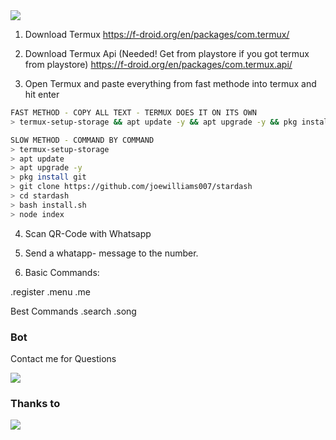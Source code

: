 <img align="center" height="auto" src="https://github.com/joewilliams007/StarDash/blob/main/media/shiba.jpg"/>


1. Download Termux
https://f-droid.org/en/packages/com.termux/

2. Download Termux Api (Needed! Get from playstore if you got termux from playstore)
https://f-droid.org/en/packages/com.termux.api/

3. Open Termux and paste everything from fast methode into termux and hit enter

```bash
FAST METHOD - COPY ALL TEXT - TERMUX DOES IT ON ITS OWN
> termux-setup-storage && apt update -y && apt upgrade -y && pkg install git -y && git clone https://github.com/joewilliams007/stardash && cd stardash && bash install.sh && node index

SLOW METHOD - COMMAND BY COMMAND
> termux-setup-storage
> apt update
> apt upgrade -y
> pkg install git
> git clone https://github.com/joewilliams007/stardash
> cd stardash
> bash install.sh
> node index
```
4. Scan QR-Code with Whatsapp
5. Send a whatapp- message to the number.

6. Basic Commands:

.register
.menu
.me

Best Commands
.search
.song

### Bot
Contact me for Questions
<p>
<a href="https://wa.me/4917626388837?text=x623Help" target="blank"><img src="https://img.shields.io/badge/WhatsApp x623 Bot-30302f?style=flat&logo=whatsapp" /></a>
</p>

### Thanks to
<a href="https://github.com/adiwajshing/Baileys"><img src="https://img.shields.io/badge/-adiwajshing/Baileys-black?style=flat-square&logo=github"></a>
